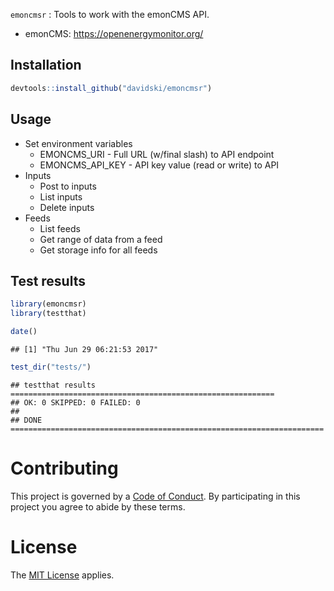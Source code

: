 
`emoncmsr` : Tools to work with the emonCMS API.

-   emonCMS: <https://openenergymonitor.org/>

Installation
------------

``` r
devtools::install_github("davidski/emoncmsr")
```

Usage
-----

-   Set environment variables
    -   EMONCMS\_URI - Full URL (w/final slash) to API endpoint
    -   EMONCMS\_API\_KEY - API key value (read or write) to API
-   Inputs
    -   Post to inputs
    -   List inputs
    -   Delete inputs
-   Feeds
    -   List feeds
    -   Get range of data from a feed
    -   Get storage info for all feeds

Test results
------------

``` r
library(emoncmsr)
library(testthat)

date()
```

    ## [1] "Thu Jun 29 06:21:53 2017"

``` r
test_dir("tests/")
```

    ## testthat results ===========================================================
    ## OK: 0 SKIPPED: 0 FAILED: 0
    ## 
    ## DONE ======================================================================

Contributing
============

This project is governed by a [Code of Conduct](./CODE_OF_CONDUCT.md). By participating in this project you agree to abide by these terms.

License
=======

The [MIT License](LICENSE) applies.
